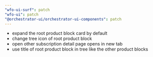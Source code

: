 ```yaml
---
"wfo-ui-surf": patch
"wfo-ui": patch
"@orchestrator-ui/orchestrator-ui-components": patch
---
```


- expand the root product block card by default
- change tree icon of root product block
- open other subscription detail page opens in new tab
- use title of root product block in tree like the other product blocks
